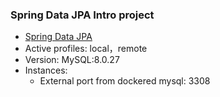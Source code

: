### Spring Data JPA Intro project

* [Spring Data JPA](https://docs.spring.io/spring-boot/docs/2.5.6/reference/htmlsingle/#boot-features-jpa-and-spring-data)
* Active profiles: local，remote
* Version: MySQL:8.0.27
* Instances:
  * External port from dockered mysql: 3308
